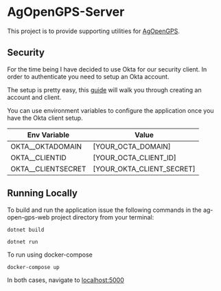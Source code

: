 # AgOpenGPS-Server
This project is to provide supporting utilities for [AgOpenGPS](https://github.com/farmerbriantee/AgOpenGPS).

## Security ##

For the time being I have decided to use Okta for our security client. In order to authenticate you need to setup an Okta account. 

The setup is pretty easy, this [guide](https://developer.okta.com/quickstart/#/okta-sign-in-page/dotnet/aspnetcore) will walk you through creating an account and client.

You can use environment variables to configure the application once you have the Okta client setup.


|Env Variable|Value  |
|--|--|
| OKTA__OKTADOMAIN| [YOUR_OCTA_DOMAIN]|
| OKTA__CLIENTID| [YOUR_OCTA_CLIENT_ID] |
| OKTA__CLIENTSECRET| [YOUR_OKTA_CLIENT_SECRET]|

## Running Locally ##

To build and run the application issue the following commands in the ag-open-gps-web project directory from your terminal:

    dotnet build

    dotnet run

To run using docker-compose

    docker-compose up

In both cases, navigate to [localhost:5000](localhost:5000)


    



